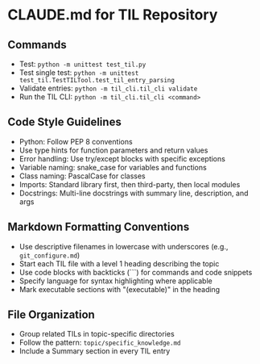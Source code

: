 # CLAUDE.md for TIL Repository

## Commands
- Test: `python -m unittest test_til.py`
- Test single test: `python -m unittest test_til.TestTILTool.test_til_entry_parsing`
- Validate entries: `python -m til_cli.til_cli validate`
- Run the TIL CLI: `python -m til_cli.til_cli <command>`

## Code Style Guidelines
- Python: Follow PEP 8 conventions
- Use type hints for function parameters and return values
- Error handling: Use try/except blocks with specific exceptions
- Variable naming: snake_case for variables and functions
- Class naming: PascalCase for classes
- Imports: Standard library first, then third-party, then local modules
- Docstrings: Multi-line docstrings with summary line, description, and args

## Markdown Formatting Conventions
- Use descriptive filenames in lowercase with underscores (e.g., `git_configure.md`)
- Start each TIL file with a level 1 heading describing the topic
- Use code blocks with backticks (```) for commands and code snippets
- Specify language for syntax highlighting where applicable
- Mark executable sections with "(executable)" in the heading

## File Organization
- Group related TILs in topic-specific directories
- Follow the pattern: `topic/specific_knowledge.md`
- Include a Summary section in every TIL entry